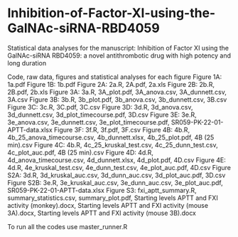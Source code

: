# Inhibition-of-Factor-XI-using-the-GalNAc-siRNA-RBD4059
Statistical data analyses for the manuscript: Inhibition of Factor XI using the GalNAc-siRNA RBD4059: a novel antithrombotic drug with high potency and long duration

Code, raw data, figures and statistical analyses for each figure
Figure 1A: 1a.pdf
Figure 1B: 1b.pdf
Figure 2A: 2a.R, 2A.pdf, 2a.xls
Figure 2B: 2b.R, 2B.pdf, 2b.xls
Figure 3A: 3a.R, 3A_plot.pdf, 3A_anova.csv, 3A_dunnett.csv, 3A.csv
Figure 3B: 3b.R, 3b_plot.pdf, 3b_anova.csv, 3b_dunnett.csv, 3B.csv
Figure 3C: 3c.R, 3C.pdf, 3C.csv
Figure 3D: 3d.R, 3d_anova.csv, 3d_dunnett.csv, 3d_plot_timecourse.pdf, 3D.csv
Figure 3E: 3e.R, 3e_anova.csv, 3e_dunnett.csv, 3e_plot_timecourse.pdf, SR059-PK-22-01-APTT-data.xlsx
Figure 3F: 3f.R, 3f.pdf, 3F.csv
Figure 4B: 4b.R, 4b_25_anova_timecourse.csv, 4b_dunnett.xlsx, 4b_25_plot.pdf, 4B (25 min).csv
Figure 4C: 4b.R, 4c_25_kruskal_test.csv, 4c_25_dunn_test.csv, 4c_plot_auc.pdf, 4B (25 min).csv
Figure 4D: 4d.R, 4d_anova_timecourse.csv, 4d_dunnett.xlsx, 4d_plot.pdf, 4D.csv
Figure 4E: 4d.R, 4e_kruskal_test.csv, 4e_dunn_test.csv, 4e_plot_auc.pdf, 4D.csv
Figure S2A: 3d.R, 3d_kruskal_auc.csv, 3d_dunn_auc.csv, 3d_plot_auc.pdf, 3D.csv
Figure S2B: 3e.R, 3e_kruskal_auc.csv, 3e_dunn_auc.csv, 3e_plot_auc.pdf, SR059-PK-22-01-APTT-data.xlsx
Figure S3: fxi_aptt_summary.R, summary_statistics.csv, summary_plot.pdf, Starting levels APTT and FXI activity (monkey).docx, Starting levels APTT and FXI activity (mouse 3A).docx, Starting levels APTT and FXI activity (mouse 3B).docx

To run all the codes use master_runner.R
